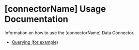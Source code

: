 # [connectorName] Usage Documentation

Information on how to use the [connectorName] Data Connector.

- [Querying (for example)](./querying.md)
